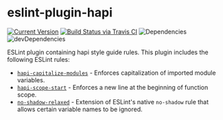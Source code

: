 # eslint-plugin-hapi

[![Current Version](https://img.shields.io/npm/v/eslint-plugin-hapi.svg)](https://www.npmjs.org/package/eslint-plugin-hapi)
[![Build Status via Travis CI](https://travis-ci.org/continuationlabs/eslint-plugin-hapi.svg?branch=master)](https://travis-ci.org/continuationlabs/eslint-plugin-hapi)
![Dependencies](http://img.shields.io/david/continuationlabs/eslint-plugin-hapi.svg)
![devDependencies](http://img.shields.io/david/dev/continuationlabs/eslint-plugin-hapi.svg)

ESLint plugin containing hapi style guide rules. This plugin includes the following ESLint rules:

- [`hapi-capitalize-modules`](https://www.npmjs.com/package/hapi-capitalize-modules) - Enforces capitalization of imported module variables.
- [`hapi-scope-start`](https://www.npmjs.com/package/hapi-scope-start) - Enforces a new line at the beginning of function scope.
- [`no-shadow-relaxed`](https://www.npmjs.com/package/no-shadow-relaxed) - Extension of ESLint's native `no-shadow` rule that allows certain variable names to be ignored.
